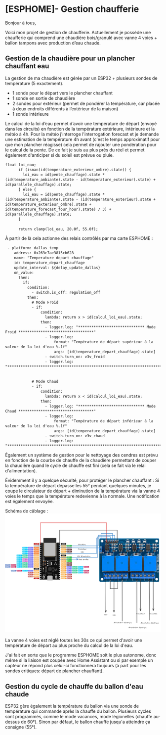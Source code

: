 # [ESPHOME]- Gestion chaufferie
Bonjour à tous,

Voici mon projet de gestion de chaufferie. Actuellement je possède une chaufferie qui comprend une chaudière bois/granulé avec vanne 4 voies + ballon tampons avec production d’eau chaude.

## Gestion de la chaudière pour un plancher chauffant eau

La gestion de ma chaudière est gérée par un ESP32 + plusieurs sondes de température (5 exactement).

* 1 sonde pour le départ vers le plancher chauffant
* 1 sonde en sortie de chaudière
* 2 sondes pour extérieur (permet de pondérer la température, car placée à deux endroits différents à l’extérieur de la maison)
* 1 sonde intérieure

Le calcul de la loi d’eau permet d’avoir une température de départ (envoyé dans les circuits) en fonction de la température extérieure, intérieure et la météo à 4h. Pour la météo j'interroge l'interrogation forecast et je demande une estimation de la température 4h avant (c'est le temps approximatif pour que mon plancher réagisse) cela permet de rajouter une pondération pour le calcul de la pente. De ce fait je suis au plus près du réel et permet également d'anticiper si du soleil est prévue ou pluie.

```
float loi_eau;
      if (isnan(id(temperature_exterieur_ombre).state)) {
        loi_eau = id(pente_chauffage).state * (id(temperature_ambiante).state - id(temperature_exterieur).state) + id(parallele_chauffage).state;
      } else {
        loi_eau = id(pente_chauffage).state * (id(temperature_ambiante).state - (id(temperature_exterieur).state + id(temperature_exterieur_ombre).state + id(temperature_forecast_four_hour).state) / 3) + id(parallele_chauffage).state;
      }

      return clamp(loi_eau, 20.0f, 55.0f);
```
À partir de là cela actionne des relais contrôlés par ma carte ESPHOME :
```
 - platform: dallas_temp
    address: 0x263c7ae3815cb628
    name: "Temperature depart chauffage"
    id: temperature_depart_chauffage
    update_interval: ${delay_update_dallas}
    on_value:
      then:
        if:
          condition:
            - switch.is_off: regulation_off
          then:
            # Mode Froid
            - if:
                condition:
                  lambda: return x > id(calcul_loi_eau).state;
                then:
                  - logger.log: "****************************** Mode Froid **********************************"
                  - logger.log:
                      format: "Température de départ supérieur à la valeur de la loi d'eau %.1f"
                      args: [id(temperature_depart_chauffage).state]
                  - switch.turn_on: v3v_froid
                  - logger.log: "****************************************************************************"


            # Mode Chaud
            - if:
                condition:
                  lambda: return x < id(calcul_loi_eau).state;
                then:
                  - logger.log: "****************************** Mode Chaud **********************************"
                  - logger.log:
                      format: "Température de départ inférieur à la valeur de la loi d'eau %.1f"
                      args: [id(temperature_depart_chauffage).state]
                  - switch.turn_on: v3v_chaud
                  - logger.log: "****************************************************************************"
```
Également un système de gestion pour le nettoyage des cendres est prévu en fonction de la courbe de chauffe de la chaudière permettant de couper la chaudière quand le cycle de chauffe est fini (cela se fait via le relai d'alimentation).

Évidemment il y a quelque sécurité, pour protéger le plancher chauffant :
Si la température de départ dépasse les 55° pendant quelques minutes, je coupe le circulateur de départ + diminution de la température via la vanne 4 voies le temps que la température redevienne à la normale. Une notification est également envoyée.


Schéma de câblage :
![image|688x499](./schema_de_cablage.png)

La vanne 4 voies est réglé toutes les 30s ce qui permet d'avoir une température de départ au plus proche du calcul de la loi d'eau.

J'ai fait en sorte que le programme ESPHOME soit le plus autonome, donc même si la liaison est coupée avec Home Assistant ou si par exemple un capteur ne répond plus celui-ci fonctionnera toujours (à part pour les sondes critiques: départ de plancher chauffant).

## Gestion du cycle de chauffe du ballon d'eau chaude
ESP32 gère également la température du ballon via une sonde de température qui commande après la chauffe du ballon. Plusieurs cycles sont programmés, comme le mode vacances, mode légionelles (chauffe au-dessus de 60°). Sinon par défaut, le ballon chauffe jusqu'a atteindre ça consigne (55°).
